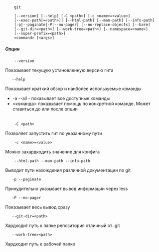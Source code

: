         git 

        [--version] [--help] [-C <path>] [-c <name>=<value>]
        [--exec-path[=<path>]] [--html-path] [--man-path] [--info-path]
        [-p|--paginate|-P|--no-pager] [--no-replace-objects] [--bare]
        [--git-dir=<path>] [--work-tree=<path>] [--namespace=<name>]
        [--super-prefix=<path>]
        <command> [<args>]

##### Опции

        --version

Показывает текущую установленную версию гита

       --help

Показывает краткий обзор и наиболее используемые команды
- -a --all - показывает все доступные команды
- <команда> показывает помощь по конкретной команде. Может ставиться до или после опции
######

        -C <path>

Позволяет запустить гит по указанному пути

        -c <name>=<value>

Можно захардкодить значение для конфига

        --html-path --man-path --info-path

Выводит пути нахождения различной документации по git

       -p --paginate
Принудительно указывает вывод информации через less

       -P --no-pager
Показывает весь вывод сразу

       --git-dir=<path>
Хардкодит путь к папке репозитория отличный от .git

       --work-tree=<path>
Хардкодит путь к рабочей папке